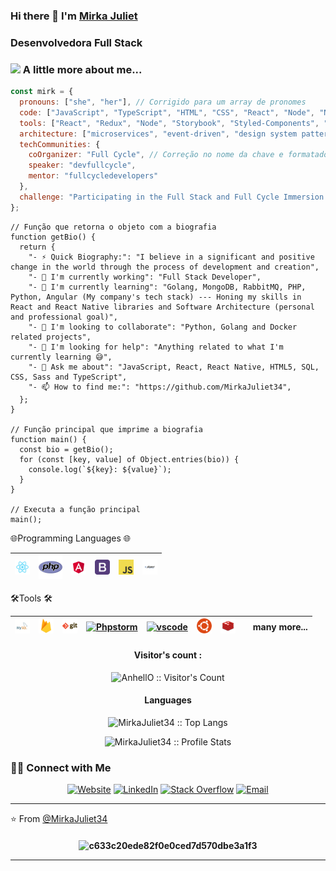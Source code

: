### Hi there 👋 I'm [Mirka Juliet](https://mbjcode.vercel.app/)
### Desenvolvedora Full Stack

### <img src="https://media.giphy.com/media/3oKIPnAiaMCws8nOsE/giphy.gif" width="50"> A little more about me...  

```javascript
const mirk = {
  pronouns: ["she", "her"], // Corrigido para um array de pronomes
  code: ["JavaScript", "TypeScript", "HTML", "CSS", "React", "Node", "Next.js"], // Corrigido para strings e formatado corretamente
  tools: ["React", "Redux", "Node", "Storybook", "Styled-Components", "Jest", "Docker"], // Corrigido para strings e formatado corretamente
  architecture: ["microservices", "event-driven", "design system pattern"], // Correto
  techCommunities: {
    coOrganizer: "Full Cycle", // Correção no nome da chave e formatado
    speaker: "devfullcycle",
    mentor: "fullcycledevelopers"
  },
  challenge: "Participating in the Full Stack and Full Cycle Immersion with Nest.js, GoLang, React.js, Apache Kafka, Docker, Kubernetes, and Elastic Stack technologies" // Corrigido para texto legível
};

```
```
// Função que retorna o objeto com a biografia
function getBio() {
  return {
    "- ⚡ Quick Biography:": "I believe in a significant and positive change in the world through the process of development and creation",
    "- 🔭 I'm currently working": "Full Stack Developer",
    "- 🌱 I'm currently learning": "Golang, MongoDB, RabbitMQ, PHP, Python, Angular (My company's tech stack) --- Honing my skills in React and React Native libraries and Software Architecture (personal and professional goal)",
    "- 👯 I'm looking to collaborate": "Python, Golang and Docker related projects",
    "- 🤔 I'm looking for help": "Anything related to what I'm currently learning 😅",
    "- 💬 Ask me about": "JavaScript, React, React Native, HTML5, SQL, CSS, Sass and TypeScript",
    "- 📫 How to find me:": "https://github.com/MirkaJuliet34",
  };
}

// Função principal que imprime a biografia
function main() {
  const bio = getBio();
  for (const [key, value] of Object.entries(bio)) {
    console.log(`${key}: ${value}`);
  }
}

// Executa a função principal
main();
```

 🌐Programming Languages 🌐

| [<img src="https://raw.githubusercontent.com/github/explore/80688e429a7d4ef2fca1e82350fe8e3517d3494d/topics/react/react.png" alt="React" width="24">](https://pt-br.reactjs.org/) | [<img src="https://raw.githubusercontent.com/github/explore/80688e429a7d4ef2fca1e82350fe8e3517d3494d/topics/php/php.png" alt="php" width="38">](https://reactnative.dev/)  | [<img src="https://raw.githubusercontent.com/github/explore/80688e429a7d4ef2fca1e82350fe8e3517d3494d/topics/angular/angular.png" alt="Vue" width="24">](https://angular.io/)  |  [<img src="https://raw.githubusercontent.com/github/explore/80688e429a7d4ef2fca1e82350fe8e3517d3494d/topics/bootstrap/bootstrap.png" alt="Bootstrap" width="24">](https://getbootstrap.com/) |  [<img src="https://raw.githubusercontent.com/github/explore/80688e429a7d4ef2fca1e82350fe8e3517d3494d/topics/javascript/javascript.png" alt="jQuery" width="24">](https://jquery.com/) | [<img src="https://raw.githubusercontent.com/github/explore/80688e429a7d4ef2fca1e82350fe8e3517d3494d/topics/jquery/jquery.png" alt="jQuery" width="24">](https://jquery.com/) 
|---|---|---|---|---|---|


🛠️Tools 🛠️

| [<img src="https://raw.githubusercontent.com/github/explore/80688e429a7d4ef2fca1e82350fe8e3517d3494d/topics/mysql/mysql.png" alt="mysql" width="24">](https://www.mysql.com/) |  [<img src="https://raw.githubusercontent.com/github/explore/80688e429a7d4ef2fca1e82350fe8e3517d3494d/topics/firebase/firebase.png" alt="firebase" width="24">](https://firebase.google.com/) | [<img src="https://raw.githubusercontent.com/github/explore/80688e429a7d4ef2fca1e82350fe8e3517d3494d/topics/git/git.png" alt="Git" width="24">](https://git-scm.com/) |  [<img src="https://logonoid.com/images/phpstorm-logo.png" alt="Phpstorm" width="24">](https://www.jetbrains.com/phpstorm/) | [<img src="https://upload.wikimedia.org/wikipedia/commons/thumb/2/2d/Visual_Studio_Code_1.18_icon.svg/1200px-Visual_Studio_Code_1.18_icon.svg.png" alt="vscode" width="24">](https://code.visualstudio.com/) | [<img src="https://raw.githubusercontent.com/github/explore/80688e429a7d4ef2fca1e82350fe8e3517d3494d/topics/ubuntu/ubuntu.png" alt="Ubuntu" width="24">](https://ubuntu.com/)  |  [<img src="https://raw.githubusercontent.com/github/explore/80688e429a7d4ef2fca1e82350fe8e3517d3494d/topics/redis/redis.png" alt="Redis" width="24">](https://redis.io/) |  | many more...
|---|---|---|---|---|---|---|---|---|








<h4 align="center">Visitor's count :</h4>

<p align="center"><img src="https://profile-counter.glitch.me/{MirkaJuliet34}/count.svg" alt="AnhellO :: Visitor's Count" /></p>

<h4 align="center">Languages</h4>

<p align="center"><img src="https://github-readme-stats.vercel.app/api/top-langs/?username=MirkaJuliet34&langs_count=10&theme=tokyonight&layout=compact" alt="MirkaJuliet34 :: Top Langs" /></p>


<p align="center"><img src="https://github-readme-stats.vercel.app/api?username=MirkaJuliet34&show_icons=true&theme=synthwave" alt="MirkaJuliet34 :: Profile Stats" /></p>

<h3> 🤝🏻 Connect with Me </h3>

<p align="center">
<a href="https://beacons.ai/engenheira_de_software" target="_blank"><img alt="Website" src="https://img.shields.io/badge/Website-https://beacons.ai/engenheira_de_software-blue?style=flat&logo=google-chrome"></a>
<a href="https://www.linkedin.com/in/mirka-juliet-9bb590148/" target="_blank"><img alt="LinkedIn" src="https://img.shields.io/badge/LinkedIn-@mirkajuliet-blue?style=flat&logo=linkedin"></a>
<a href="https://pt.stackoverflow.com/users/275488/mirka-juliet" target="_blank"><img alt="Stack Overflow" src="https://img.shields.io/badge/Stackoverflow-Mirka Juliet-blue?style=flat&logo=stackoverflow"></a>
<a href="mailto:mirka.juliet@gmail.com"><img alt="Email" src="https://img.shields.io/badge/Email-mirka.juliet@gmail.com-blue?style=flat&logo=gmail"></a>
</p>


---

⭐️ From [@MirkaJuliet34](https://github.com/MirkaJuliet34)


<h4 align="center">
 
![c633c20ede82f0e0ced7d570dbe3a1f3](https://user-images.githubusercontent.com/70382532/138322189-2db8df52-9dcb-40a0-88a8-c365466bd33d.gif)

<hr>


